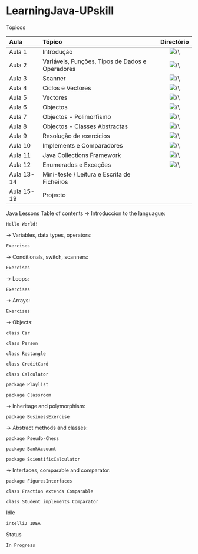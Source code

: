 # LearningJava-UPskill



Tópicos

| Aula       | Tópico                                             | Directório                         |
|:-----------|:---------------------------------------------------|:----------------------------------:|
| Aula 1     | Introdução                                         |![ /\ ](/Aulas/Aulas%20001_006/src/)|
| Aula 2     | Variáveis, Funções, Tipos de Dados e Operadores    |![ /\ ](/Aulas/Aulas%20001_006/src/)|
| Aula 3     | Scanner                                            |![ /\ ](/Aulas/Aulas%20001_006/src/)|
| Aula 4     | Ciclos e Vectores                                  |![ /\ ](/Aulas/Aulas%20001_006/src/)|
| Aula 5     | Vectores                                           |![ /\ ](/Aulas/Aulas%20001_006/src/)|
| Aula 6     | Objectos                                           |![ /\ ](/Aulas/Aulas%20001_006/src/)|
| Aula 7     | Objectos - Polimorfismo                            |![ /\ ](/Aulas/Aulas%20007_008/src/)|
| Aula 8     | Objectos - Classes Abstractas                      |![ /\ ](/Aulas/Aulas%20007_008/src/)|
| Aula 9     | Resolução de exercícios                            |![ /\ ](/Aulas/Aulas%20007_008/src/)|
| Aula 10    | Implements e Comparadores                          |![ /\ ](/Aulas/Aulas%200007/src/)   |
| Aula 11    | Java Collections Framework                         |![ /\ ](/Aulas/Aulas%200007/src/)   |
| Aula 12    | Enumerados e Exceções                              |![ /\ ](/Aulas/Aulas%200007/src/)   |
| Aula 13-14 | Mini-teste / Leitura e Escrita de Ficheiros        |
| Aula 15-19 | Projecto                                           |

Java Lessons
Table of contents
-> Introduccion to the languague:

    Hello World!

-> Variables, data types, operators:

    Exercises

-> Conditionals, switch, scanners:

    Exercises

-> Loops:

    Exercises

-> Arrays:

    Exercises

-> Objects:

    class Car

    class Person

    class Rectangle

    class CreditCard

    class Calculator

    package Playlist

    package Classroom

-> Inheritage and polymorphism:

    package BusinessExercise

-> Abstract methods and classes:

    package Pseudo-Chess

    package BankAccount

    package ScientificCalculator

-> Interfaces, comparable and comparator:

    package FiguresInterfaces

    class Fraction extends Comparable

    class Student implements Comparator

Idle

    intelliJ IDEA

Status

    In Progress
